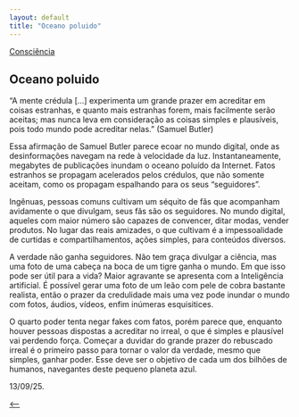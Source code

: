 ```yaml
---
layout: default
title: "Oceano poluido"
--- 
```




[Consciência](./)

## Oceano poluido

“A mente crédula [...] experimenta um grande prazer em acreditar em coisas estranhas, e quanto mais estranhas forem, mais facilmente serão aceitas; mas nunca leva em consideração as coisas simples e plausíveis, pois todo mundo pode acreditar nelas.” (Samuel Butler)

Essa afirmação de Samuel Butler parece ecoar no mundo digital, onde as desinformações navegam na rede à velocidade da luz. Instantaneamente, megabytes de publicações inundam o oceano poluído da Internet. Fatos estranhos se propagam acelerados pelos crédulos, que não somente aceitam, como os propagam espalhando para os seus “seguidores”.

Ingênuas, pessoas comuns cultivam um séquito de fãs que acompanham avidamente o que divulgam, seus fãs são os seguidores. No mundo digital, aqueles com maior número são capazes de convencer, ditar modas, vender produtos. No lugar das reais amizades, o que cultivam é a impessoalidade de curtidas e compartilhamentos, ações simples, para conteúdos diversos.

A verdade não ganha seguidores. Não tem graça divulgar a ciência, mas uma foto de uma cabeça na boca de um tigre ganha o mundo. Em que isso pode ser útil para a vida? Maior agravante se apresenta com a Inteligência artificial. É possível gerar uma foto de um leão com pele de cobra bastante realista, então o prazer da credulidade mais uma vez pode inundar o mundo com fotos, áudios, vídeos, enfim inúmeras esquisitices.

O quarto poder tenta negar fakes com fatos, porém parece que, enquanto houver pessoas dispostas a acreditar no irreal, o que é simples e plausível vai perdendo força. Começar a duvidar do grande prazer do rebuscado irreal é o primeiro passo para tornar o valor da verdade, mesmo que simples, ganhar poder. Esse deve ser o objetivo de cada um dos bilhões de humanos, navegantes deste pequeno planeta azul.

13/09/25.

[<--](./)